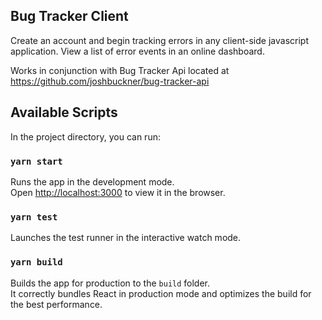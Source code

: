 ## Bug Tracker Client

Create an account and begin tracking errors in any client-side javascript application. View a list of error events in an online dashboard.

Works in conjunction with Bug Tracker Api located at https://github.com/joshbuckner/bug-tracker-api

## Available Scripts

In the project directory, you can run:

### `yarn start`

Runs the app in the development mode.<br />
Open [http://localhost:3000](http://localhost:3000) to view it in the browser.

### `yarn test`

Launches the test runner in the interactive watch mode.<br />

### `yarn build`

Builds the app for production to the `build` folder.<br />
It correctly bundles React in production mode and optimizes the build for the best performance.
